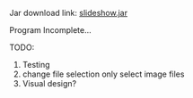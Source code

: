 Jar download link: [slideshow.jar](slideshow.jar)


Program Incomplete...

TODO: 
1. Testing
2. change file selection only select image files
3. Visual design?
